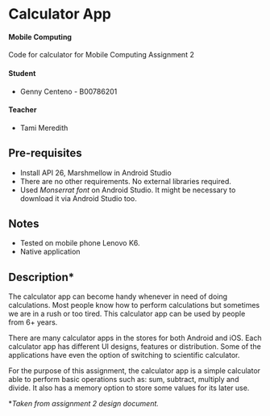 # Calculator App
#### Mobile Computing

Code for calculator for Mobile Computing Assignment 2

#### Student
- Genny Centeno - B00786201

#### Teacher
- Tami Meredith

## Pre-requisites
- Install API 26, Marshmellow in Android Studio
- There are no other requirements. No external libraries required.
- Used _Monserrat font_ on Android Studio. It might be necessary to download it via Android Studio too.

## Notes
- Tested on mobile phone Lenovo K6.
- Native application

## Description*
The calculator app can become handy whenever in need of doing calculations. Most people know how to perform calculations but sometimes we are in a rush or too tired. This calculator app can be used by people from 6+ years.

There are many calculator apps in the stores for both Android and iOS. Each calculator app has different UI designs, features or distribution. Some of the applications have even the option of switching to scientific calculator.

For the purpose of this assignment, the calculator app is a simple calculator able to perform basic operations such as: sum, subtract, multiply and divide. It also has a memory option to store some values for its later use.




*_Taken from assignment 2 design document._
